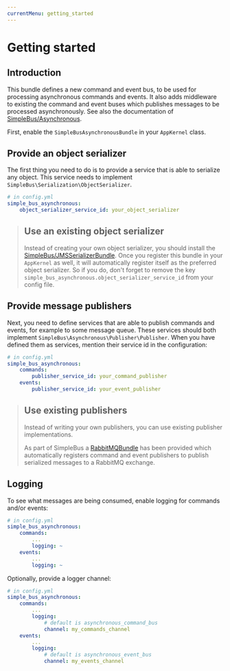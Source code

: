 ```yaml
---
currentMenu: getting_started
---
```


# Getting started

## Introduction

This bundle defines a new command and event bus, to be used for processing asynchronous commands and events. It
also adds middleware to existing the command and event buses which publishes messages to be processed asynchronously.
See also the documentation of [SimpleBus/Asynchronous](http://simplebus.github.io/Asynchronous).

First, enable the `SimpleBusAsynchronousBundle` in your `AppKernel` class.

## Provide an object serializer

The first thing you need to do is to provide a service that is able to serialize any object. This service needs to
implement `SimpleBus\Serialization\ObjectSerializer`.

```yaml
# in config.yml
simple_bus_asynchronous:
    object_serializer_service_id: your_object_serializer
```

> ## Use an existing object serializer
>
> Instead of creating your own object serializer, you should install the
> [SimpleBus/JMSSerializerBundle](https://github.com/SimpleBus/JMSSerializerBundle). Once you register this bundle in
> your `AppKernel` as well, it will automatically register itself as the preferred object serializer. So if you do,
> don't forget to remove the key `simple_bus_asynchronous.object_serializer_service_id` from your config file.

## Provide message publishers

Next, you need to define services that are able to publish commands and events, for example to some message queue.
These services should both implement `SimpleBus\Asynchronous\Publisher\Publisher`. When you have defined them as
services, mention their service id in the configuration:

```yaml
# in config.yml
simple_bus_asynchronous:
    commands:
        publisher_service_id: your_command_publisher
    events:
        publisher_service_id: your_event_publisher
```

> ## Use existing publishers
>
> Instead of writing your own publishers, you can use existing publisher implementations.
>
> As part of SimpleBus a [RabbitMQBundle](https://github.com/SimpleBus/RabbitMQBundle) has been provided which
> automatically registers command and event publishers to publish serialized messages to a RabbitMQ exchange.

## Logging

To see what messages are being consumed, enable logging for commands and/or events:

```yaml
# in config.yml
simple_bus_asynchronous:
    commands:
        ...
        logging: ~
    events:
        ...
        logging: ~
```

Optionally, provide a logger channel:

```yaml
# in config.yml
simple_bus_asynchronous:
    commands:
        ...
        logging:
            # default is asynchronous_command_bus
            channel: my_commands_channel
    events:
        ...
        logging:
            # default is asynchronous_event_bus
            channel: my_events_channel
```
